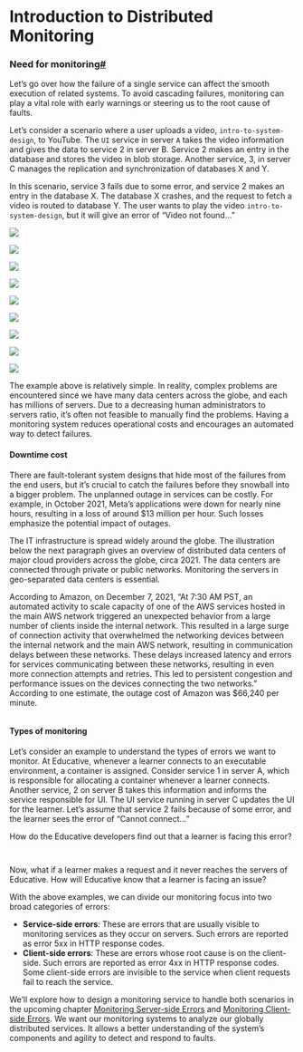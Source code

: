 # Introduction to Distributed Monitoring

### Need for monitoring[#](https://www.educative.io/courses/grokking-modern-system-design-interview-for-engineers-managers/introduction-to-distributed-monitoring#Need-for-monitoring-0) <a href="#need-for-monitoring-0" id="need-for-monitoring-0"></a>

Let’s go over how the failure of a single service can affect the smooth execution of related systems. To avoid cascading failures, monitoring can play a vital role with early warnings or steering us to the root cause of faults.

Let’s consider a scenario where a user uploads a video, `intro-to-system-design`, to YouTube. The `UI` service in server `A` takes the video information and gives the data to service 2 in server B. Service 2 makes an entry in the database and stores the video in blob storage. Another service, 3, in server C manages the replication and synchronization of databases X and Y.

In this scenario, service 3 fails due to some error, and service 2 makes an entry in the database X. The database X crashes, and the request to fetch a video is routed to database Y. The user wants to play the video `intro-to-system-design`, but it will give an error of “Video not found…”

![](<https://kuweiguge.github.io/Grokking-Modern-System-Design-Interview-Gitbook/assets/Screenshot 2023-09-02 at 11.52.06 PM.png>)

![](<https://kuweiguge.github.io/Grokking-Modern-System-Design-Interview-Gitbook/assets/Screenshot 2023-09-02 at 11.52.23 PM.png>)

![](<https://kuweiguge.github.io/Grokking-Modern-System-Design-Interview-Gitbook/assets/Screenshot 2023-09-02 at 11.52.40 PM.png>)

![](<https://kuweiguge.github.io/Grokking-Modern-System-Design-Interview-Gitbook/assets/Screenshot 2023-09-02 at 11.52.56 PM.png>)

![](<https://kuweiguge.github.io/Grokking-Modern-System-Design-Interview-Gitbook/assets/Screenshot 2023-09-02 at 11.53.08 PM.png>)

![](<https://kuweiguge.github.io/Grokking-Modern-System-Design-Interview-Gitbook/assets/Screenshot 2023-09-02 at 11.53.18 PM.png>)

![](<https://kuweiguge.github.io/Grokking-Modern-System-Design-Interview-Gitbook/assets/Screenshot 2023-09-02 at 11.53.32 PM.png>)

![](<https://kuweiguge.github.io/Grokking-Modern-System-Design-Interview-Gitbook/assets/Screenshot 2023-09-02 at 11.53.47 PM.png>)

![](<https://kuweiguge.github.io/Grokking-Modern-System-Design-Interview-Gitbook/assets/Screenshot 2023-09-02 at 11.53.59 PM.png>)

The example above is relatively simple. In reality, complex problems are encountered since we have many data centers across the globe, and each has millions of servers. Due to a decreasing human administrators to servers ratio, it’s often not feasible to manually find the problems. Having a monitoring system reduces operational costs and encourages an automated way to detect failures.

#### Downtime cost <a href="#downtime-cost-0" id="downtime-cost-0"></a>

There are fault-tolerant system designs that hide most of the failures from the end users, but it’s crucial to catch the failures before they snowball into a bigger problem. The unplanned outage in services can be costly. For example, in October 2021, Meta’s applications were down for nearly nine hours, resulting in a loss of around $13 million per hour. Such losses emphasize the potential impact of outages.

The IT infrastructure is spread widely around the globe. The illustration below the next paragraph gives an overview of distributed data centers of major cloud providers across the globe, circa 2021. The data centers are connected through private or public networks. Monitoring the servers in geo-separated data centers is essential.

According to Amazon, on December 7, 2021, “At 7:30 AM PST, an automated activity to scale capacity of one of the AWS services hosted in the main AWS network triggered an unexpected behavior from a large number of clients inside the internal network. This resulted in a large surge of connection activity that overwhelmed the networking devices between the internal network and the main AWS network, resulting in communication delays between these networks. These delays increased latency and errors for services communicating between these networks, resulting in even more connection attempts and retries. This led to persistent congestion and performance issues on the devices connecting the two networks.” According to one estimate, the outage cost of Amazon was $66,240 per minute.

<figure><img src="https://kuweiguge.github.io/Grokking-Modern-System-Design-Interview-Gitbook/assets/Screenshot 2023-09-02 at 11.54.27 PM.png" alt=""><figcaption></figcaption></figure>

#### Types of monitoring <a href="#types-of-monitoring-0" id="types-of-monitoring-0"></a>

Let’s consider an example to understand the types of errors we want to monitor. At Educative, whenever a learner connects to an executable environment, a container is assigned. Consider service 1 in server A, which is responsible for allocating a container whenever a learner connects. Another service, 2 on server B takes this information and informs the service responsible for UI. The UI service running in server C updates the UI for the learner. Let’s assume that service 2 fails because of some error, and the learner sees the error of “Cannot connect…”

How do the Educative developers find out that a learner is facing this error?

<figure><img src="https://kuweiguge.github.io/Grokking-Modern-System-Design-Interview-Gitbook/assets/Screenshot 2023-09-02 at 11.54.58 PM.png" alt=""><figcaption></figcaption></figure>

<figure><img src="https://kuweiguge.github.io/Grokking-Modern-System-Design-Interview-Gitbook/assets/Screenshot 2023-09-02 at 11.55.15 PM.png" alt=""><figcaption></figcaption></figure>

Now, what if a learner makes a request and it never reaches the servers of Educative. How will Educative know that a learner is facing an issue?

With the above examples, we can divide our monitoring focus into two broad categories of errors:

* **Service-side errors**: These are errors that are usually visible to monitoring services as they occur on servers. Such errors are reported as error 5xx in HTTP response codes.
* **Client-side errors**: These are errors whose root cause is on the client-side. Such errors are reported as error 4xx in HTTP response codes. Some client-side errors are invisible to the service when client requests fail to reach the service.

We’ll explore how to design a monitoring service to handle both scenarios in the upcoming chapter [Monitoring Server-side Errors](../monitor-server-side-errors/design-of-a-monitoring-system.md) and [Monitoring Client-side Errors](../monitor-client-side-errors/focus-on-client-side-errors-in-a-monitoring-system.md). We want our monitoring systems to analyze our globally distributed services. It allows a better understanding of the system’s components and agility to detect and respond to faults.

